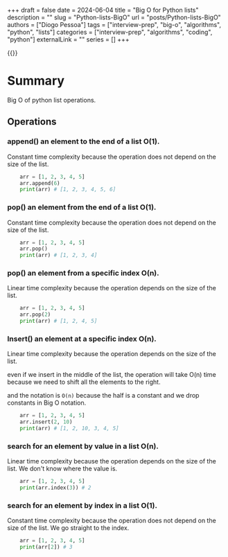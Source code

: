 +++
draft = false
date = 2024-06-04
title = "Big O for Python lists"
description = ""
slug = "Python-lists-BigO"
url = "posts/Python-lists-BigO"
authors = ["Diogo Pessoa"]
tags = ["interview-prep", "big-o", "algorithms", "python", "lists"]
categories = ["interview-prep", "algorithms", "coding", "python"]
externalLink = ""
series = []
+++

{{<toc>}}

# Summary

Big O of python list operations.

## Operations

### append() an element to the end of a list O(1).

Constant time complexity because the operation does not depend on the size of the list.

```python
    arr = [1, 2, 3, 4, 5]
    arr.append(6)
    print(arr) # [1, 2, 3, 4, 5, 6]
```

### pop() an element from the end of a list O(1).

Constant time complexity because the operation does not depend on the size of the list.

```python
    arr = [1, 2, 3, 4, 5]
    arr.pop()
    print(arr) # [1, 2, 3, 4]
```

### pop() an element from a specific index O(n).

Linear time complexity because the operation depends on the size of the list.

```python
    arr = [1, 2, 3, 4, 5]
    arr.pop(2)
    print(arr) # [1, 2, 4, 5]
```

### Insert() an element at a specific index O(n).

Linear time complexity because the operation depends on the size of the list.

even if we insert in the middle of the list, the operation will take O(n) time because
we need to shift all the elements to the right.

and the notation is `O(n)` because the half is a constant and we drop constants in Big O
notation.

```python
    arr = [1, 2, 3, 4, 5]
    arr.insert(2, 10)
    print(arr) # [1, 2, 10, 3, 4, 5]
```

### search for an element by value in a list O(n).

Linear time complexity because the operation depends on the size of the list. We don't
know where the value is.

```python
    arr = [1, 2, 3, 4, 5]
    print(arr.index(3)) # 2
```

### search for an element by index in a list O(1).

Constant time complexity because the operation does not depend on the size of the list.
We go straight to the index.

```python
    arr = [1, 2, 3, 4, 5]
    print(arr[2]) # 3
```

